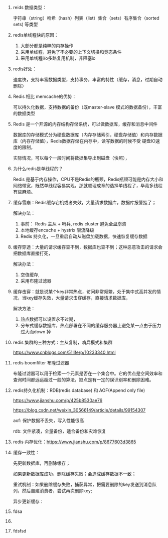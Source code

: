 1. reids 数据类型：

   字符串（string）哈希（hash）列表（list）集合（sets）有序集合（sorted sets) 等类型

   

2. redis单线程快的原因：

   1. 大部分都是纯粹的内存操作
   2. 采用单线程，避免了不必要的上下文切换和竞态条件
   3. 采用单线程i/o多路复用机制，非阻塞io

3. redis好处：

   速度快，支持丰富数据类型，支持事务，丰富的特性（缓存，消息，过期自动删除）

4. Redis 相比 memcache的优势：

   可以持久化数据，支持数据的备份（既master-slave 模式的数据备份），丰富的数据类型

5. Redis 是一个开源的内存结构存储系统，可以做数据库，缓存和消息中间件

   数据库的存储模式分为硬盘数据库（内存存储索引，硬盘存储值）和内存数据库（内存存储值），Redis数据存储在内存中，读写数据的时候不受 硬盘IO速度的限制，

   实际情况，可以每个一段时间将数据集导出到磁盘（快照），

6. 为什么redis是单线程的？

   Redis 是基于内存操作，CPU不是Redis的瓶颈，Redis瓶颈可能是内存大小和网络带宽，既然单线程容易实现，那就顺理成章的选择单线程了，毕竟多线程有些麻烦。

7. 缓存雪崩：Redis缓存宕机或者失效，大量请求数据库，数据库报警挂了；

   解决办法：

   1. 事前： Redis 主从 + 哨兵, redis cluster 避免全盘崩溃
   2. 本地缓存encache + hystrix 限流降级
   3. Redis 持久化，一旦重启自动从磁盘加载数据，快速恢复缓存数据

8. 缓存穿透：大量的请求缓存查不到，数据库也查不到；这种恶意攻击的请求会把数据库直接打死，

   解决办法：

   1. 空值缓存,
   2. 采用布隆过滤器

9. 缓存击穿：就是说某个key非常热点，访问非常频繁，处于集中式高并发的情况，当key缓存失效，大量请求击穿缓存，直接请求数据库，

   解决方法：

   1. 热点数据可以设置永不过期，
   2. 分布式缓存数据库，热点部署在不同的缓存服务器上避免某一点由于压力过大而down 掉

10. redis 集群的三种方式：主从复制，哨兵模式和集群

    https://www.cnblogs.com/51life/p/10233340.html

11. redis boomfilter 布隆过滤器

    布隆过滤器可以用于检索一个元素是否在一个集合中。它的优点是空间效率和查询时间都远远超过一般的算法，缺点是有一定的误识别率和删除困难。

12. redis持久化机制：RDB(redis database) 和 AOF(Append only file)

    https://www.jianshu.com/p/425b8530ae76

    https://blog.csdn.net/weixin_30566149/article/details/99154307

    aof: 保护数据不丢失，写入性能很高

    rdb: 文件紧凑，全量备份，适合备份和灾难恢复

13. redis 内存优化：https://www.jianshu.com/p/8677603d3865

14. 缓存一致性：

    先更新数据库，再删除缓存；

    如果更新数据库成功，删除缓存失败；会造成缓存数据不一致；

    重试机制：如果删除缓存失败，捕获异常，把需要删除的key发送到消息队列，然后自建消费者，尝试再次删除key;

    异步更新缓存：

15. fdsa

16. 

17. fdsfsd

    